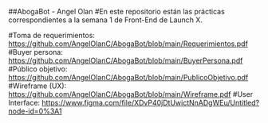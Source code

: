 ##AbogaBot - Angel Olan
#En este repositorio están las prácticas correspondientes a la semana 1 de Front-End de Launch X.

#Toma de requerimientos: https://github.com/AngelOlanC/AbogaBot/blob/main/Requerimientos.pdf
#Buyer persona: https://github.com/AngelOlanC/AbogaBot/blob/main/BuyerPersona.pdf
#Público objetivo: https://github.com/AngelOlanC/AbogaBot/blob/main/PublicoObjetivo.pdf
#Wireframe (UX): https://github.com/AngelOlanC/AbogaBot/blob/main/Wireframe.pdf
#User Interface: https://www.figma.com/file/XDvP40jDtUwictNnADgWEu/Untitled?node-id=0%3A1

